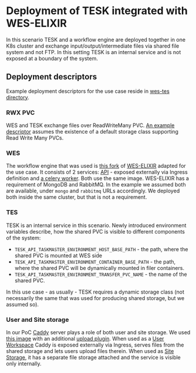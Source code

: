 # Deployment of TESK integrated with WES-ELIXIR

In this scenario TESK and a workflow engine are deployed together in one K8s cluster and exchange input/output/intermediate files via shared file system and not FTP. In this setting TESK is an internal service and is not exposed at a boundary of the system.

## Deployment descriptors

Example deployment descriptors for the use case reside in [wes-tes directory](/deployment/wes-tes).

### RWX PVC

WES and TESK exchange files over ReadWriteMany PVC. [An example descriptor](/deployment/wes-tes/userstorage/rwx-pvc.yaml) assumes the existence of a default storage class supporting Read Write Many PVCs.

### WES

The workflow engine that was used is [this fork](https://github.com/EMBL-EBI-TSI/WES-ELIXIR/tree/dev) of [WES-ELIXIR](https://github.com/elixir-europe/WES-ELIXIR) adapted for the use case. It consists of 2 services: [API](/deployment/wes-tes/wes/wes-elixir-deployment.yaml) - exposed externally via Ingress definition and [a celery worker](/deployment/wes-tes/wes/wes-celery-deployment.yaml). Both use the same image. WES-ELIXIR has a requirement of MongoDB and RabbitMQ. In the example we assumed both are available, under `mongo` and `rabbitmq` URLs accordingly. We deployed both inside the same cluster, but that is not a requirement.

### TES

TESK is an internal service in this scenario. Newly introduced environment variables describe, how the shared PVC is visible to different components of the system:
* `TESK_API_TASKMASTER_ENVIRONMENT_HOST_BASE_PATH` - the path, where the shared PVC is mounted at WES side
* `TESK_API_TASKMASTER_ENVIRONMENT_CONTAINER_BASE_PATH` - the path, where the shared PVC will be dynamically mounted in filer containers.
* `TESK_API_TASKMASTER_ENVIRONMENT_TRANSFER_PVC_NAME` - the name of the shared PVC.

In this use case - as usually - TESK requires a dynamic storage class (not necessarily the same that was used for producing shared storage, but we assumed so).

### User and Site storage

In our PoC [Caddy](https://caddyserver.com) server plays a role of both user and site storage. We used [this image](https://github.com/abiosoft/caddy-docker) with an additional [upload plugin](https://github.com/wmark/http.upload). When used as a [User Workspace](/deployment/wes-tes/userstorage/userworkspace.yaml) Caddy is exposed externally via Ingress, serves files from the shared storage and lets users upload files therein. When used as [Site Storage](/deployment/wes-tes/sitestorage/sitestorage.yaml), it has a separate file storage attached and the service is visible only internally.

